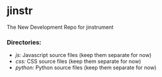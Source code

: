 # jinstr
The New Development Repo for jinstrument

### Directories: ###

* *js:* Javascript source files (keep them separate for now)
* *css:* CSS source files (keep them separate for now)
* *python:* Python source files (keep them separate for now)

